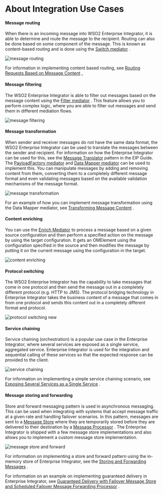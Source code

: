# About Integration Use Cases

#### Message routing

When there is an incoming message into WSO2 Enterprise Integrator, it is
able to determine and route the message to the recipient. Routing can
also be done based on some component of the message. This is known as
content-based routing and is done using the [Switch
mediator](https://docs.wso2.com/display/EI650/Switch+Mediator) .

![message routing
](attachments/119129502/119129520.png "message routing ")

For information in implementing content based routing, see [Routing
Requests Based on Message
Content](https://docs.wso2.com/display/EI650/Routing+Requests+Based+on+Message+Content)
[.](https://docs.wso2.com/display/EI611/Routing+Requests+Based+on+Message+Content)

#### Message filtering

The WSO2 Enterprise Integrator is able to filter out messages based on
the message content using the [Filter
mediator](https://docs.wso2.com/display/EI650/Filter+Mediator) . This
feature allows you to perform complex logic, where you are able to
filter out messages and send them in different mediation flows.

![message
filtering](attachments/119129502/119129519.png "message filtering")

#### Message transformation

When sender and receiver messages do not have the same data format, the
WSO2 Enterprise Integrator can be used to translate the messages between
the sender and recipient. For information on how the Enterprise
Integrator can be used for this, see the [Message
Translator](https://docs.wso2.com/display/IntegrationPatterns/Message+Translator)
pattern in the EIP Guide. The [PayloadFactory
mediator](https://docs.wso2.com/display/EI650/PayloadFactory+Mediator)
and [Data Mapper
mediator](https://docs.wso2.com/display/EI650/Data+Mapper+Mediator) can
be used to implement this. You can manipulate messages by adding and
removing content from them, converting them to a completely different
message format and even validating messages based on the available
validation mechanisms of the message format.

![message
transformation](attachments/119129502/119129518.png "message transformation")  

For an example of how you can implement message transformation using the
Data Mapper mediator, see [Transforming Message
Content](https://docs.wso2.com/display/EI650/Transforming+Message+Content)
.

#### Content enriching

You can use the [Enrich
Mediator](https://docs.wso2.com/display/EI650/Enrich+Mediator) to
process a message based on a given source configuration and then perform
a specified action on the message by using the target configuration. It
gets an OMElement using the configuration specified in the source and
then modifies the message by putting it on the current message using the
configuration in the target.

![content
enriching](attachments/119129502/119129517.png "content enriching")

#### Protocol switching

The WSO2 Enterprise Integrator has the capability to take messages that
come in one protocol and then send the message out in a completely
different protocol (e.g. HTTP to JMS). The protocol bridging technology
in Enterprise Integrator takes the business content of a message that
comes in from one protocol and sends this content out in a completely
different format and protocol.

![protocol switching
new](attachments/119129502/119129516.png "protocol switching new")  

#### Service chaining

Service chaining (orchestration) is a popular use case in the Enterprise
Integrator, where several services are exposed as a single service,
aggregated service. Enterprise Integrator is used for the integration
and sequential calling of these services so that the expected response
can be provided to the client.

![service
chaining](attachments/119129502/119129515.png "service chaining")

For information on implementing a simple service chaining scenario, see
[Exposing Several Services as a Single
Service](https://docs.wso2.com/display/EI650/Exposing+Several+Services+as+a+Single+Service)
.

#### Message storing and forwarding

Store and forward messaging pattern is used in asynchronous messaging.
This can be used when integrating with systems that accept message
traffic at a given rate and handling failover scenarios. In this
pattern, messages are sent to a [Message
Store](https://docs.wso2.com/display/EI650/Message+Stores) where they
are temporarily stored before they are delivered to their destination by
a [Message
Processor](https://docs.wso2.com/display/EI650/Message+Processors) . The
Enterprise Integrator is shipped with a few message store
implementations and also allows you to implement a custom message store
implementation.

![message store and
forward](attachments/119129502/119129514.png "message store and forward")

For information on implementing a store and forward pattern using the
in-memory store of Enterprise Integrator, see the [Storing and
Forwarding
Messages](https://docs.wso2.com/display/EI620/Storing+and+Forwarding+Messages)
.

For information on an example on implementing guaranteed delivery in
Enterprise Integrator, see [Guaranteed Delivery with Failover Message
Store and Scheduled Failover Message Forwarding
Processor](https://docs.wso2.com/display/EI620/Guaranteed+Delivery+with+Failover+Message+Store+and+Scheduled+Failover+Message+Forwarding+Processor)
.
